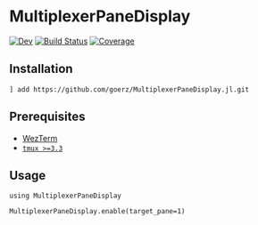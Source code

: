 # MultiplexerPaneDisplay

[![Dev](https://img.shields.io/badge/docs-dev-blue.svg)](https://goerz.github.io/MultiplexerPaneDisplay.jl/dev/)
[![Build Status](https://github.com/goerz/MultiplexerPaneDisplay.jl/workflows/CI/badge.svg)](https://github.com/goerz/MultiplexerPaneDisplay.jl/actions)
[![Coverage](https://codecov.io/gh/goerz/MultiplexerPaneDisplay.jl/branch/master/graph/badge.svg)](https://codecov.io/gh/goerz/MultiplexerPaneDisplay.jl)


## Installation

```
] add https://github.com/goerz/MultiplexerPaneDisplay.jl.git
```

## Prerequisites

* [WezTerm](https://wezfurlong.org/wezterm/index.html)
* [`tmux >=3.3`](https://github.com/tmux/tmux)

## Usage

```
using MultiplexerPaneDisplay

MultiplexerPaneDisplay.enable(target_pane=1)
```
